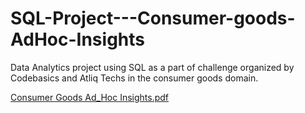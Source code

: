 # SQL-Project---Consumer-goods-AdHoc-Insights
Data Analytics project using SQL as a part of challenge organized by Codebasics and Atliq Techs in the consumer goods domain.

[Consumer Goods Ad_Hoc Insights.pdf](https://github.com/AswinBglr/SQL-Project---Consumer-goods-AdHoc-Insights/files/14756980/Consumer.Goods.Ad_Hoc.Insights.pdf)

